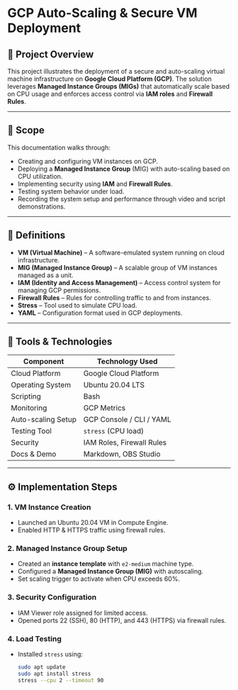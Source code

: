 # GCP Auto-Scaling & Secure VM Deployment

## 🚀 Project Overview

This project illustrates the deployment of a secure and auto-scaling virtual machine infrastructure on **Google Cloud Platform (GCP)**. The solution leverages **Managed Instance Groups (MIGs)** that automatically scale based on CPU usage and enforces access control via **IAM roles** and **Firewall Rules**.

---

## 📌 Scope

This documentation walks through:

- Creating and configuring VM instances on GCP.
- Deploying a **Managed Instance Group** (MIG) with auto-scaling based on CPU utilization.
- Implementing security using **IAM** and **Firewall Rules**.
- Testing system behavior under load.
- Recording the system setup and performance through video and script demonstrations.

---

## 🔄 Definitions

- **VM (Virtual Machine)** – A software-emulated system running on cloud infrastructure.
- **MIG (Managed Instance Group)** – A scalable group of VM instances managed as a unit.
- **IAM (Identity and Access Management)** – Access control system for managing GCP permissions.
- **Firewall Rules** – Rules for controlling traffic to and from instances.
- **Stress** – Tool used to simulate CPU load.
- **YAML** – Configuration format used in GCP deployments.

---

## 🧰 Tools & Technologies

| Component           | Technology Used            |
|--------------------|----------------------------|
| Cloud Platform      | Google Cloud Platform      |
| Operating System    | Ubuntu 20.04 LTS           |
| Scripting           | Bash                       |
| Monitoring          | GCP Metrics                |
| Auto-scaling Setup  | GCP Console / CLI / YAML   |
| Testing Tool        | `stress` (CPU load)        |
| Security            | IAM Roles, Firewall Rules  |
| Docs & Demo         | Markdown, OBS Studio       |

---

## ⚙️ Implementation Steps

### 1. VM Instance Creation
- Launched an Ubuntu 20.04 VM in Compute Engine.
- Enabled HTTP & HTTPS traffic using firewall rules.

### 2. Managed Instance Group Setup
- Created an **instance template** with `e2-medium` machine type.
- Configured a **Managed Instance Group (MIG)** with autoscaling.
- Set scaling trigger to activate when CPU exceeds 60%.

### 3. Security Configuration
- IAM Viewer role assigned for limited access.
- Opened ports 22 (SSH), 80 (HTTP), and 443 (HTTPS) via firewall rules.

### 4. Load Testing
- Installed `stress` using:
  ```bash
  sudo apt update
  sudo apt install stress
  stress --cpu 2 --timeout 90
